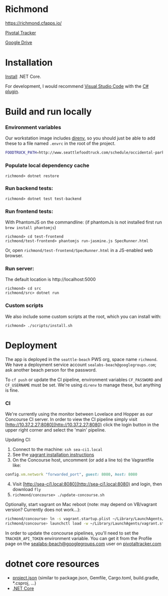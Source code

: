 # Richmond
https://richmond.cfapps.io/

[Pivotal Tracker](https://www.pivotaltracker.com/n/projects/1948575)

[Google Drive](https://drive.google.com/drive/folders/0Bz7GxM1Uu1OyLTNYT19IRWU5VGM)

# Installation
[Install](https://www.microsoft.com/net/core) .NET Core.

For development, I would recommend [Visual Studio Code](https://code.visualstudio.com/) with the [C# plugin](https://marketplace.visualstudio.com/items?itemName=ms-vscode.csharp).

# Build and run locally
### Environment variables
Our workstation image includes [direnv](https://direnv.net/), so you should just be able to add these to a file named `.envrc` in the root of the project.

```bash
FOODTRUCK_PATH=http://www.seattlefoodtruck.com/schedule/occidental-park-food-truck-pod/
```

### Populate local dependency cache
`richmond> dotnet restore`

### Run backend tests:
```
richmond> dotnet test test-backend
```

### Run frontend tests:
With PhantomJS on the commandline: (if phantomJs is not installed first run `brew install phantomjs`)
```
richmond> cd test-frontend
richmond/test-frontend> phantomjs run-jasmine.js SpecRunner.html
```

Or, open `richmond/test-frontend/SpecRunner.html` in a JS-enabled web browser.

### Run server:
The default location is http://localhost:5000
```
richmond> cd src
richmond/src> dotnet run
```

### Custom scripts
We also include some custom scripts at the root, which you can install with:
```
richmond> ./scripts/install.sh
```

# Deployment
The app is deployed in the `seattle-beach` PWS org, space name `richmond`. We have a deployment service account `sealabs-beach@googlegroups.com`; ask another beach person for the password.

To `cf push` or update the CI pipeline, environment variables `CF_PASSWORD` and `CF_USERNAME` must be set. We're using `direnv` to manage these, but anything is fine.

### CI
We're currently using the monitor between Lovelace and Hopper as our Concourse CI server.
In order to view the CI pipeline simply visit [http://10.37.2.27:8080](http://10.37.2.27:8080) click the login button in the upper right corner and select the 'main' pipeline.

Updating CI:

1. Connect to the machine: `ssh sea-ci1.local`
2. See the [vagrant installation instructions](https://concourse.ci/vagrant.html)
3. On the Concourse host, uncomment (or add a line to) the Vagrantfile like:
```ruby
config.vm.network "forwarded_port", guest: 8080, host: 8080
```
4. Visit [http://sea-ci1.local:8080](http://sea-ci1.local:8080) and login, then download `fly`
5. `richmond/concourse> ./update-concourse.sh`

Optionally, start vagrant on Mac reboot (note: may depend on VB/vagrant version? Currently does not work...):
```bash
richmond/concourse> ln -s vagrant.startup.plist ~/Library/LaunchAgents/vagrant.startup.plist
richmond/concourse> launchctl load -w ~/Library/LaunchAgents/vagrant.startup.plist
```

In order to update the concourse pipelines, you'll need to set the `TRACKER_API_TOKEN` environment variable. You can get it from the Profile page on the sealabs-beach@googlegroups.com user on [pivotaltracker.com](https://www.pivotaltracker.com)

# dotnet core resources
- [project.json](https://docs.microsoft.com/en-us/dotnet/articles/core/tools/project-json) (similar to package.json, Gemfile, Cargo.toml, build.gradle, *.csproj, ...)
- [.NET Core](https://docs.microsoft.com/en-us/dotnet)
